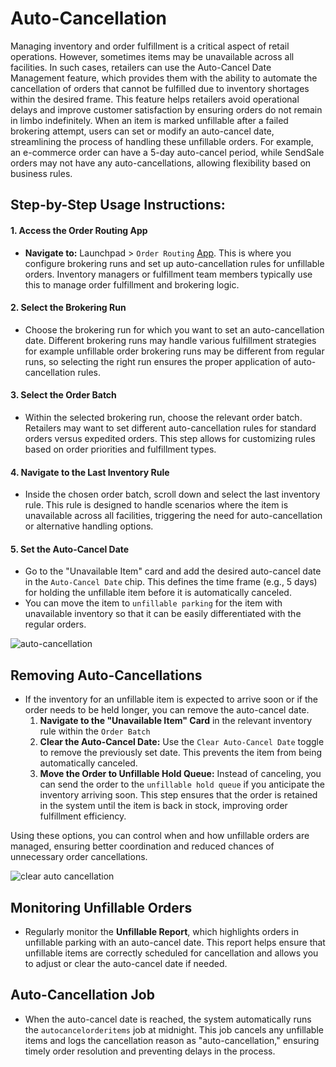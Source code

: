 # Auto-Cancellation

Managing inventory and order fulfillment is a critical aspect of retail operations. However, sometimes items may be unavailable across all facilities. In such cases, retailers can use the Auto-Cancel Date Management feature, which provides them with the ability to automate the cancellation of orders that cannot be fulfilled due to inventory shortages within the desired frame. This feature helps retailers avoid operational delays and improve customer satisfaction by ensuring orders do not remain in limbo indefinitely. When an item is marked unfillable after a failed brokering attempt, users can set or modify an auto-cancel date, streamlining the process of handling these unfillable orders. For example, an e-commerce order can have a 5-day auto-cancel period, while SendSale orders may not have any auto-cancellations, allowing flexibility based on business rules.

## Step-by-Step Usage Instructions:

#### 1. **Access the Order Routing App**

* **Navigate to:** Launchpad > `Order Routing` [App](broken-reference). This is where you configure brokering runs and set up auto-cancellation rules for unfillable orders. Inventory managers or fulfillment team members typically use this to manage order fulfillment and brokering logic.

#### 2. **Select the Brokering Run**

* Choose the brokering run for which you want to set an auto-cancellation date. Different brokering runs may handle various fulfillment strategies for example unfillable order brokering runs may be different from regular runs, so selecting the right run ensures the proper application of auto-cancellation rules.

#### 3. **Select the Order Batch**

* Within the selected brokering run, choose the relevant order batch. Retailers may want to set different auto-cancellation rules for standard orders versus expedited orders. This step allows for customizing rules based on order priorities and fulfillment types.

#### 4. **Navigate to the Last Inventory Rule**

* Inside the chosen order batch, scroll down and select the last inventory rule. This rule is designed to handle scenarios where the item is unavailable across all facilities, triggering the need for auto-cancellation or alternative handling options.

#### 5. **Set the Auto-Cancel Date**

* Go to the "Unavailable Item" card and add the desired auto-cancel date in the `Auto-Cancel Date` chip. This defines the time frame (e.g., 5 days) for holding the unfillable item before it is automatically canceled.
* You can move the item to `unfillable parking` for the item with unavailable inventory so that it can be easily differentiated with the regular orders.

![auto-cancellation](https://github.com/user-attachments/assets/d3d31c91-a612-45b4-99c0-e1c4b4e3f0af)

## Removing Auto-Cancellations

* If the inventory for an unfillable item is expected to arrive soon or if the order needs to be held longer, you can remove the auto-cancel date.
  1. **Navigate to the "Unavailable Item" Card** in the relevant inventory rule within the `Order Batch`
  2. **Clear the Auto-Cancel Date:** Use the `Clear Auto-Cancel Date` toggle to remove the previously set date. This prevents the item from being automatically canceled.
  3. **Move the Order to Unfillable Hold Queue:** Instead of canceling, you can send the order to the `unfillable hold queue` if you anticipate the inventory arriving soon. This step ensures that the order is retained in the system until the item is back in stock, improving order fulfillment efficiency.

Using these options, you can control when and how unfillable orders are managed, ensuring better coordination and reduced chances of unnecessary order cancellations.

![clear auto cancellation](https://github.com/user-attachments/assets/06f8c649-0fa0-40eb-a1a0-bdc1b3da0735)

## Monitoring Unfillable Orders

* Regularly monitor the **Unfillable Report**, which highlights orders in unfillable parking with an auto-cancel date. This report helps ensure that unfillable items are correctly scheduled for cancellation and allows you to adjust or clear the auto-cancel date if needed.

## Auto-Cancellation Job

* When the auto-cancel date is reached, the system automatically runs the `autocancelorderitems` job at midnight. This job cancels any unfillable items and logs the cancellation reason as "auto-cancellation," ensuring timely order resolution and preventing delays in the process.
